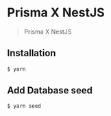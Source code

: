 # Prisma X NestJS

> Prisma X NestJS

## Installation

```bash
$ yarn
```

## Add Database seed

```bash
$ yarn seed
```
